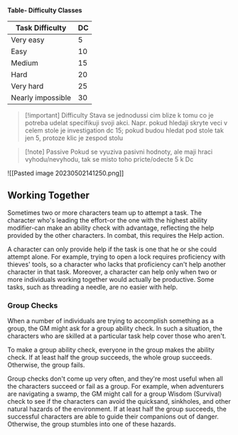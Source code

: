 **Table- Difficulty Classes**

| Task Difficulty   | DC |
|-------------------|----|
| Very easy         | 5  |
| Easy              | 10 |
| Medium            | 15 |
| Hard              | 20 |
| Very hard         | 25 |
| Nearly impossible | 30 |


> [!important] Difficulty
> Stava se jednodussi cim blize k tomu co je potreba udelat specifikuji svoji akci.
> Napr. pokud hledaji skryte veci v celem stole je investigation dc 15; pokud budou hledat pod stole tak jen 5, protoze klic je zespod stolu


> [!note] Passive
> Pokud se vyuziva pasivni hodnoty, ale maji hraci vyhodu/nevyhodu, tak se misto toho pricte/odecte 5 k Dc

![[Pasted image 20230502141250.png]]
## Working Together

Sometimes two or more characters team up to attempt a task. The character who's leading the effort-or the one with the highest ability modifier-can make an ability check with advantage, reflecting the help provided by the other characters. In combat, this requires the Help action.

A character can only provide help if the task is one that he or she could attempt alone. For example, trying to open a lock requires proficiency with thieves' tools, so a character who lacks that proficiency can't help another character in that task. Moreover, a character can help only when two or more individuals working together would actually be productive. Some tasks, such as threading a needle, are no easier with help.

### [](https://github.com/OldManUmby/DND.SRD.Wiki/blob/master/Gameplay/Abilities.md#group-checks)Group Checks

When a number of individuals are trying to accomplish something as a group, the GM might ask for a group ability check. In such a situation, the characters who are skilled at a particular task help cover those who aren't.

To make a group ability check, everyone in the group makes the ability check. If at least half the group succeeds, the whole group succeeds. Otherwise, the group fails.

Group checks don't come up very often, and they're most useful when all the characters succeed or fail as a group. For example, when adventurers are navigating a swamp, the GM might call for a group Wisdom (Survival) check to see if the characters can avoid the quicksand, sinkholes, and other natural hazards of the environment. If at least half the group succeeds, the successful characters are able to guide their companions out of danger. Otherwise, the group stumbles into one of these hazards.
